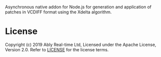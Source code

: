 Asynchronous native addon for Node.js for generation and application of patches in VCDIFF format using the Xdelta algorithm.

# License

Copyright (c) 2019 Ably Real-time Ltd, Licensed under the Apache License, Version 2.0.  Refer to [LICENSE](LICENSE) for the license terms.
